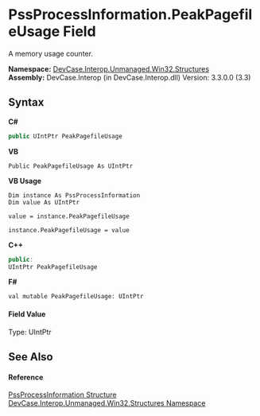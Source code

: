 # PssProcessInformation.PeakPagefileUsage Field
 

A memory usage counter.

**Namespace:**&nbsp;<a href="N_DevCase_Interop_Unmanaged_Win32_Structures">DevCase.Interop.Unmanaged.Win32.Structures</a><br />**Assembly:**&nbsp;DevCase.Interop (in DevCase.Interop.dll) Version: 3.3.0.0 (3.3)

## Syntax

**C#**<br />
``` C#
public UIntPtr PeakPagefileUsage
```

**VB**<br />
``` VB
Public PeakPagefileUsage As UIntPtr
```

**VB Usage**<br />
``` VB Usage
Dim instance As PssProcessInformation
Dim value As UIntPtr

value = instance.PeakPagefileUsage

instance.PeakPagefileUsage = value
```

**C++**<br />
``` C++
public:
UIntPtr PeakPagefileUsage
```

**F#**<br />
``` F#
val mutable PeakPagefileUsage: UIntPtr
```


#### Field Value
Type: UIntPtr

## See Also


#### Reference
<a href="T_DevCase_Interop_Unmanaged_Win32_Structures_PssProcessInformation">PssProcessInformation Structure</a><br /><a href="N_DevCase_Interop_Unmanaged_Win32_Structures">DevCase.Interop.Unmanaged.Win32.Structures Namespace</a><br />